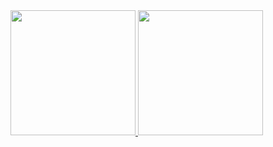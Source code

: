 <div>
  <a href="https://github.com/Rafael-Nunes-Silva">
  <img height="200em" src="https://github-readme-stats.vercel.app/api?username=Rafael-Nunes-Silva&show_icons=true&include_all_commits=true&count_private=true&title_color=00ff00&text_color=ffffff&icon_color=0000ff&border_color=0000ff&bg_color=151515"/>
  <img height="200em" src="https://github-readme-stats.vercel.app/api/top-langs/?username=Rafael-Nunes-Silva&langs_count=10&title_color=00ff00&text_color=ffffff&icon_color=0000ff&border_color=0000ff&bg_color=151515"/>
</div>
<!--
<div style="display: inline-block">
  <img align="center" width="50em" src="https://github.com/devicons/devicon/blob/master/icons/c/c-line.svg"/>
  <img align="center" width="50em" src="https://github.com/devicons/devicon/blob/master/icons/cplusplus/cplusplus-line.svg"/>
  <img align="center" width="50em" src="https://github.com/devicons/devicon/blob/master/icons/csharp/csharp-line.svg"/>
</div>
-->
